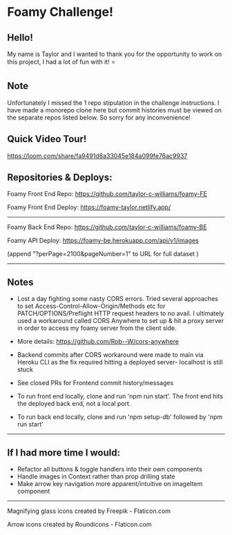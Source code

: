 # Foamy Challenge!

## Hello!

My name is Taylor and I wanted to thank you for the opportunity to work on this project, I had a lot of fun with it! ⭐️

## Note

Unfortunately I missed the 1 repo stipulation in the challenge instructions. I have made a monorepo clone here but commit histories must be viewed on the separate repos listed below. So sorry for any inconvenience!

## Quick Video Tour!

https://loom.com/share/fa9491d8a33045e184a099fe76ac9937

## Repositories & Deploys:

Foamy Front End Repo:
https://github.com/taylor-c-williams/foamy-FE

Foamy Front End Deploy:
https://foamy-taylor.netlify.app/

---

Foamy Back End Repo:
https://github.com/taylor-c-williams/foamy-BE

Foamy API Deploy:
https://foamy-be.herokuapp.com/api/v1/images

(append "?perPage=2100&pageNumber=1" to URL for full dataset )

---

## Notes

- Lost a day fighting some nasty CORS errors. Tried several approaches to set Access-Control-Allow-Origin/Methods etc for PATCH/OPTIONS/Preflight HTTP request headers to no avail. I ultimately used a workaround called CORS Anywhere to set up & hit a proxy server in order to access my foamy server from the client side.

- More details:
  https://github.com/Rob--W/cors-anywhere

- Backend commits after CORS workaround were made to main via Heroku CLI as the fix required hitting a deployed server- localhost is still stuck
- See closed PRs for Frontend commit history/messages
- To run front end locally, clone and run 'npm run start'. The front end hits the deployed back end, not a local port.
- To run back end locally, clone and run 'npm setup-db' followed by 'npm run start'

---

## If I had more time I would:

- Refactor all buttons & toggle handlers into their own components
- Handle images in Context rather than prop drilling state
- Make arrow key navigation more apparent/intuitive on imageItem component

---

Magnifying glass icons created by Freepik - Flaticon.com

Arrow icons created by Roundicons - Flaticon.com
